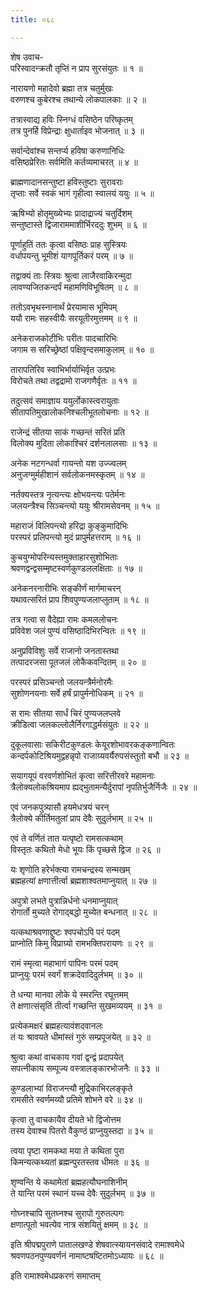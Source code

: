 ```yaml
---
title: ०६८

---
```

शेष उवाच-  
परिस्वादन्क्रतौ तृप्तिं न प्राप सुरसंयुतः ॥ १ ॥


नारायणो महादेवो ब्रह्मा तत्र चतुर्मुखः  
वरुणश्च कुबेरश्च तथान्ये लोकपालकाः ॥ २ ॥


तत्रास्वाद्य हविः स्निग्धं वसिष्ठेन परिष्कृतम्  
तत्र पुनर्हि विप्रेन्द्राः क्षुधार्ताइव भोजनात् ॥ ३ ॥


सर्वान्देवांश्च सन्तर्प्य हविषा करुणानिधिः  
वसिष्ठप्रेरितः सर्वमिति कर्तव्यमाचरत् ॥ ४ ॥


ब्राह्मणादानसन्तुष्टा हविस्तुष्टाः सुरावराः  
तृप्ताः सर्वे स्वकं भागं गृहीत्वा स्वालयं ययुः ॥ ५ ॥


ऋषिभ्यो होतृमुख्येभ्यः प्रादाद्राज्यं चतुर्दिशम्  
सन्तुष्टास्ते द्विजाराममाशीर्भिरददुः शुभम् ॥ ६ ॥


पूर्णाहुतिं ततः कृत्वा वसिष्ठः प्राह सुस्त्रियः  
वर्धापयन्तु भूमीशं यागपूर्तिकरं परम् ॥ ७ ॥


तद्वाक्यं ताः स्त्रियः श्रुत्वा लाजैरवाकिरन्मुदा  
लावण्यजितकन्दर्पं महामणिविभूषितम् ॥ ८ ॥


ततोऽवभृथस्नानार्थं प्रेरयामास भूमिपम्  
ययौ रामः सहस्वीयैः सरयूतीरमुत्तमम् ॥ ९ ॥


अनेकराजकोटीभिः परीतः पादचारिभिः  
जगाम स सरिच्छ्रेष्ठां पक्षिवृन्दसमाकुलाम् ॥ १० ॥


तारापतिरिव स्वाभिर्भार्याभिर्वृत उत्प्रभः  
विरोचते तथा तद्वद्रामो राजगणैर्वृतः ॥ ११ ॥


तदुत्सवं समाज्ञाय ययुर्लोकास्त्वरायुताः  
सीतापतिमुखालोकनिश्चलीभूतलोचनाः ॥ १२ ॥


राजेन्द्रं सीतया साकं गच्छन्तं सरितं प्रति  
विलोक्य मुदिता लोकाश्चिरं दर्शनलालसाः ॥ १३ ॥


अनेक नटगन्धर्वा गायन्तो यश उज्ज्वलम्  
अनुजग्मुर्महीशानं सर्वलोकनमस्कृतम् ॥ १४ ॥


नर्तक्यस्तत्र नृत्यन्त्यः क्षोभयन्त्यः पतेर्मनः  
जलयन्त्रैश्च सिञ्चन्त्यो ययुः श्रीरामसेवनम् ॥ १५ ॥


महाराजं विलिपन्त्यो हरिद्रा कुङ्कुमादिभिः  
परस्परं प्रलिपन्त्यो मुदं प्रापुर्महत्तराम् ॥ १६ ॥


कुचयुग्मोपरिन्यस्तमुक्ताहारसुशोभिताः  
श्रवणद्वन्द्वसम्मृष्टस्वर्णकुण्डललक्षिताः ॥ १७ ॥


अनेकनरनारीभिः सङ्कीर्णं मार्गमाचरन्  
यथावत्सरितं प्राप शिवपुण्यजलाप्लुताम् ॥ १८ ॥


तत्र गत्वा स वैदेह्या रामः कमललोचनः  
प्रविवेश जलं पुण्यं वसिष्ठादिभिरन्वितः ॥ १९ ॥


अनुप्रविविशुः सर्वे राजानो जनतास्तथा  
तत्पादरजसा पूतजलं लोकैकवन्दितम् ॥ २० ॥


परस्परं प्रसिञ्चन्तो जलयन्त्रैर्मनोरमैः  
सुशोणनयनाः सर्वे हर्षं प्रापुर्मनोधिकम् ॥ २१ ॥


स रामः सीतया सार्धं चिरं पुण्यजलप्लवे  
क्रीडित्वा जलकल्लोलैर्निरगाद्धर्मसंयुतः ॥ २२ ॥


दुकूलवासाः सकिरीटकुण्डलः केयूरशोभावरकङ्कणान्वितः  
कन्दर्पकोटिश्रियमुद्वहन्नृपो राजाग्र्यवर्यैरुपसंस्तुतो बभौ ॥ २३ ॥


सयागयूपं वरवर्णशोभितं कृत्वा सरित्तीरवरे महामनाः  
त्रैलोक्यलोकश्रियमाप ह्यद्भुतामन्यैर्दुरापां नृपतिर्भुजैर्निजैः ॥ २४ ॥


एवं जनकपुत्र्यासौ हयमेधत्रयं चरन्  
त्रैलोक्ये कीर्तिमतुलां प्राप देवैः सुदुर्लभाम् ॥ २५ ॥


एवं ते वर्णितं तात यत्पृष्टो रामसत्कथाम्  
विस्तृतः कथितो मेधो भूयः किं पृच्छसे द्विज ॥ २६ ॥


यः शृणोति हरेर्भक्त्या रामचन्द्रस्य सन्मखम्  
ब्रह्महत्यां क्षणात्तीर्त्वा ब्रह्मशाश्वतमाप्नुयात् ॥ २७ ॥


अपुत्रो लभते पुत्रान्निर्धनो धनमाप्नुयात्  
रोगार्तो मुच्यते रोगाद्बद्धो मुच्येत बन्धनात् ॥ २८ ॥


यत्कथाश्रवणाद्दुष्टः श्वपचोऽपि परं पदम्  
प्राप्नोति किमु विप्राग्र्यो रामभक्तिपरायणः ॥ २९ ॥


रामं स्मृत्वा महाभागं पापिनः परमं पदम्  
प्राप्नुयुः परमं स्वर्गं शक्रदेवादिदुर्लभम् ॥ ३० ॥


ते धन्या मानवा लोके ये स्मरन्ति रघूत्तमम्  
ते क्षणात्संसृतिं तीर्त्वा गच्छन्ति सुखमव्ययम् ॥ ३१ ॥


प्रत्येकमक्षरं ब्रह्महत्यावंशदवानलः  
तं यः श्रावयते धीमांस्तं गुरुं सम्प्रपूजयेत् ॥ ३२ ॥


श्रुत्वा कथां वाचकाय गवां द्वन्द्वं प्रदापयेत्  
सपत्नीकाय सम्पूज्य वस्त्रालङ्कारभोजनैः ॥ ३३ ॥


कुण्डलाभ्यां विराजन्त्यौ मुद्रिकाभिरलङ्कृते  
रामसीते स्वर्णमय्यौ प्रतिमे शोभने वरे ॥ ३४ ॥


कृत्वा तु वाचकायैव दीयते भो द्विजोत्तम  
तस्य देवाश्च पितरो वैकुण्ठं प्राप्नुयुस्तदा ॥ ३५ ॥


त्वया पृष्टा रामकथा मया ते कथिता पुरा  
किमन्यत्कथ्यतां ब्रह्मन्पुरतस्तव धीमतः ॥ ३६ ॥


शृण्वन्ति ये कथामेतां ब्रह्महत्यौघनाशिनीम्  
ते यान्ति परमं स्थानं यच्च देवैः सुदुर्लभम् ॥ ३७ ॥


गोघ्नश्चापि सुतघ्नश्च सुरापो गुरुतल्पगः  
क्षणात्पूतो भवत्येव नात्र संशयितुं क्षमम् ॥ ३८ ॥


इति श्रीपद्मपुराणे पातालखण्डे शेषवात्स्यायनसंवादे रामाश्वमेधे  
श्रवणपठनपुण्यवर्णनं नामाष्टषष्टितमोऽध्यायः ॥ ६८ ॥


इति रामाश्वमेधप्रकरणं समाप्तम्